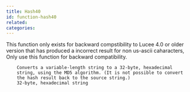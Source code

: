 ```yaml
---
title: Hash40
id: function-hash40
related:
categories:
---
```


This function only exists for backward compstibility to Lucee 4.0 or older version that has produced a incorrect result for non us-ascii caharacters,
		Only use this function for backward compatibility.

		Converts a variable-length string to a 32-byte, hexadecimal
        string, using the MD5 algorithm. (It is not possible to convert
        the hash result back to the source string.)
        32-byte, hexadecimal string